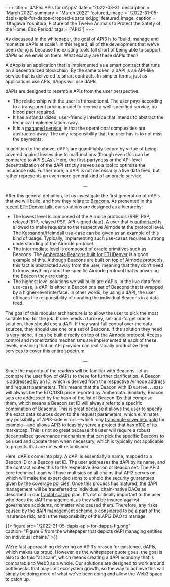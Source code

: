 +++
title = 'dAPIs: APIs for dApps'
date = '2022-03-31'
description = 'March 2022'
summary = "March 2022"
featured_image = '/2022-31-05-dapis-apis-for-dapps-cropped-upscaled.jpg'
featured_image_caption = 'Utagawa Yoshitora, Picture of the Twelve Animals to Protect the Safety of the Home, Edo Period.'
tags = ['API3']
+++

As discussed in the [whitepaper](https://raw.githubusercontent.com/api3dao/api3-whitepaper/master/api3-whitepaper.pdf), the goal of API3 is to "build, manage and monetize dAPIs at scale".
In this regard, all of the development that we’ve been doing is because the existing tools fall short of being able to support dAPIs as we envision them.
What exactly are these dAPIs then?

A dApp is an application that is implemented as a smart contract that runs on a decentralized blockchain.
By the same token, a dAPI is an API-like service that is delivered to smart contracts.
In simpler terms, just as applications use APIs, dApps will use dAPIs.

dAPIs are designed to resemble APIs from the user perspective:

- The relationship with the user is transactional.
The user pays according to a transparent pricing model to receive a well-specified service, no blood pact required.
- It has a standardized, user-friendly interface that intends to abstract the technical implementation away.
- It is a [managed service](https://en.wikipedia.org/wiki/Managed_services), in that the operational complexities are abstracted away.
The only responsibility that the user has is to not miss the payments.

In addition to the above, dAPIs are quantifiably secure by virtue of being covered against losses due to malfunctions (though even this can be compared to API [SLAs](https://en.wikipedia.org/wiki/Service-level_agreement)).
Here, the first-partyness or the API-level decentralization of the dAPI strictly serves as a tool to optimize the insurance risk.
Furthermore, a dAPI is not necessarily a live data feed, but rather represents an even more general kind of an oracle service.

<div style="text-align: center"> — </div>

After this general definition, let us investigate the first generation of dAPIs that we will build, and how they relate to [Beacons](https://medium.com/api3/beacons-building-blocks-for-web3-data-connectivity-df6ad3eb5763).
As presented in the [recent ETHDenver talk](https://www.youtube.com/watch?t=1364&v=94tqEQgTwVg&feature=youtu.be), our solutions are designed as a hierarchy:

- The lowest level is composed of the Airnode protocols (RRP, PSP, relayed RRP, relayed PSP, API-signed data).
A user that is [authorized](https://medium.com/api3/api3dao-development-update-march-2021-7cae9265fdd3) is allowed to make requests to the respective Airnode at the protocol level.
The [Kassandra/Heimdall use-case](https://medium.com/api3/airnode-is-live-on-avalanche-mainnet-powering-kassandras-avalanche-social-index-fdcc963642f) can be given as an example of this kind of usage.
Typically, implementing such use-cases requires a strong understanding of the Airnode protocol.
- The intermediate level is composed of oracle primitives such as Beacons.
The [Amberdata Beacons built for ETHDenver](https://medium.com/api3/announcing-amberdata-beacons-powering-defi-at-ethdenver-330a4084c1b5) is a good example of this.
Although Beacons are built on top of Airnode protocols, this fact is abstracted away from the user, meaning that they don’t need to know anything about the specific Airnode protocol that is powering the Beacon they are using.
- The highest level solutions we will build are dAPIs.
In the live data feed use-case, a dAPI is either a Beacon or a set of Beacons that is wrapped by a higher-level interface.
In other words, by using a dAPI, the user offloads the responsibility of curating the individual Beacons in a data feed.

The goal of this modular architecture is to allow the user to pick the most suitable tool for the job.
If one needs a turnkey, set-and-forget oracle solution, they should use a dAPI.
If they want full control over the data sources, they should use one or a set of Beacons.
If the solution they need is very niche, it can be built directly on top of the Airnode protocol.
Access control and monetization mechanisms are implemented at each of these levels, meaning that an API provider can realistically productize their services to cover this entire spectrum.

<div style="text-align: center"> — </div>

Since the majority of the readers will be familiar with Beacons, let us compare the user flow of dAPIs to these for further clarification.
A Beacon is addressed by an ID, which is derived from the respective Airnode address and request parameters.
This means that the Beacon with ID `0x49e8...021b` will always be the BTC/USD price reported by Amberdata.
Similarly, Beacon sets are addressed by the hash of the list of Beacon IDs that comprise them, which means a Beacon set ID will always refer to a specific combination of Beacons.
This is great because it allows the user to specify the exact data sources down to the request parameters, which eliminates any possibility of API3-side errors—which may [transmute silver into gold](https://blockonomi.com/chainlink-pricing-anomaly/) for example—and allows API3 to feasibly serve a project that has x100 of its marketcap.
This is not so great because the user will require a robust decentralized governance mechanism that can pick the specific Beacons to be used and update them when necessary, which is typically not applicable to projects that are not well-established.

Here, dAPIs come into play.
A dAPI is essentially a name, mapped to a Beacon ID or a Beacon set ID.
The user addresses the dAPI by its name, and the contract routes this to the respective Beacon or Beacon set.
The API3 core technical team will have multisigs on all chains that API3 serves on, which will make the expert decisions to uphold the security guarantees given by the coverage policies.
Once this process has matured, the dAPI management will be transferred to individual, chain-native DAOs as described in our [fractal scaling](https://medium.com/api3/fractal-scaling-of-api3-b3ba78c9dcb7) plan.
It’s not critically important to the user who does the dAPI management, as they will be insured against governance accidents, no matter who caused them.
Therefore, any risks caused by the dAPI management scheme is considered to be a part of the insurance risk, and is the responsibility of the API3 DAO to manage.

{{< figure src="/2022-31-05-dapis-apis-for-dapps-fig.png" caption="Figure 6 from the whitepaper that depicts dAPI managing entities on individual chains." >}}

We’re fast approaching delivering on API3’s reason for existence, dAPIs, which makes us proud.
However, as the whitepaper quote goes, the goal is also to do this "at scale", which means creating a dAPI economy that is comparable to Web3 as a whole.
Our solutions are designed to work around bottlenecks that may limit ecosystem growth, so the way to achieve this will simply be doing more of what we’ve been doing and allow the Web3 space to catch up.
